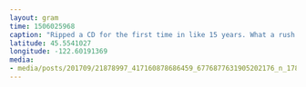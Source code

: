 ```yaml
---
layout: gram
time: 1506025968
caption: "Ripped a CD for the first time in like 15 years. What a rush! 🤓 #pdxbeehive"
latitude: 45.5541027
longitude: -122.60191369
media:
- media/posts/201709/21878997_417160878686459_6776877631905202176_n_17876444374140956.jpg
---
```

